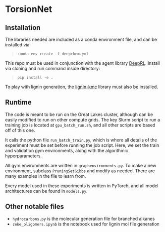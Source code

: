# TorsionNet
## Installation 

The libraries needed are included as a conda environment file, and can be installed via 
>`conda env create -f deepchem.yml`

This repo must be used in conjunction with the agent library [DeepRL](https://github.com/tarungog/DeepRL). Install via cloning and run command inside directory: 
>`pip install -e .`

To play with lignin generation, the [lignin-kmc](https://github.com/michaelorella/lignin-kmc) library must also be installed.

## Runtime

The code is meant to be run on the Great Lakes cluster, although can be easily modified to run on other compute grids. The key Slurm script to run a training job is located at `gpu_batch_run.sh`, and all other scripts are based off of this one.

It calls the python file `run_batch_train.py`, which is where all details of the experiment must be set before running the job script. Here, we set the train and validation gym environments, along with the algorithmic hyperparameters.

All gym environments are written in `graphenvironments.py`. To make a new environment, subclass `PruningSetGibbs` and modify as needed. There are many examples in the file to learn from.

Every model used in these experiments is written in PyTorch, and all model architectures can be found in `models.py`.

## Other notable files

- `hydrocarbons.py` is the molecular generation file for branched alkanes
- `zeke_oligomers.ipynb` is the notebook used for lignin mol file generation